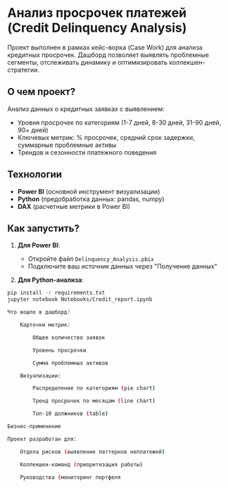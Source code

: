 # Анализ просрочек платежей (Credit Delinquency Analysis)

Проект выполнен в рамках кейс-ворка (Case Work) для анализа кредитных просрочек. 
Дашборд позволяет выявлять проблемные сегменты, отслеживать динамику и оптимизировать коллекшен-стратегии.

## О чем проект?
Анализ данных о кредитных заявках с выявлением:
- Уровня просрочек по категориям (1-7 дней, 8-30 дней, 31-90 дней, 90+ дней)
- Ключевых метрик: % просрочек, средний срок задержки, суммарные проблемные активы
- Трендов и сезонности платежного поведения

## Технологии
- **Power BI** (основной инструмент визуализации)
- **Python** (предобработка данных: pandas, numpy)
- **DAX** (расчетные метрики в Power BI)


##  Как запустить?
1. **Для Power BI**:
   - Откройте файл `Delinquency_Analysis.pbix`
   - Подключите ваш источник данных через "Получение данных"

2. **Для Python-анализа**:
```bash
pip install -r requirements.txt
jupyter notebook Notebooks/Credit_report.ipynb

Что вошло в дашборд?

    Карточки метрик:

        Общее количество заявок

        Уровень просрочки

        Сумма проблемных активов

    Визуализации:

        Распределение по категориям (pie chart)

        Тренд просрочек по месяцам (line chart)

        Топ-10 должников (table)

Бизнес-применение

Проект разработан для:

    Отдела рисков (выявление паттернов неплатежей)

    Коллекшен-команд (приоритезация работы)

    Руководства (мониторинг портфеля
